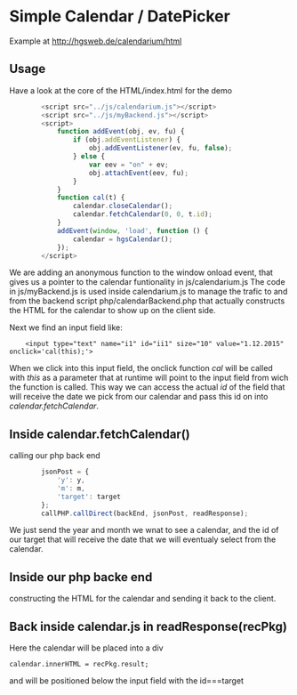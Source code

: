 <h1>Simple Calendar / DatePicker </h1>

Example at <a href="http://hgsweb.de/calendarium/html">http://hgsweb.de/calendarium/html</a>

<h2>Usage</h2>
    
Have a look at the core of the HTML/index.html for the demo

```javascript
        <script src="../js/calendarium.js"></script>
        <script src="../js/myBackend.js"></script>
        <script>
            function addEvent(obj, ev, fu) {
                if (obj.addEventListener) {
                    obj.addEventListener(ev, fu, false);
                } else {
                    var eev = "on" + ev;
                    obj.attachEvent(eev, fu);
                }
            }
            function cal(t) {
                calendar.closeCalendar();
                calendar.fetchCalendar(0, 0, t.id);
            }
            addEvent(window, 'load', function () {
                calendar = hgsCalendar();
            });
        </script>
```
We are adding an anonymous  function to the window onload event, that gives us a pointer to the
calendar funtionality in js/calendarium.js
The code in js/myBackend.js is used inside calendarium.js to manage the trafic to and 
from the backend script php/calendarBackend.php that actually constructs the HTML for 
the calendar to show up on the client side. 

Next we find an input field like:
    
        <input type="text" name="i1" id="ii1" size="10" value="1.12.2015" onclick='cal(this);'>
    
When we click into this input field, the onclick function <i>cal</i> will be called with
<i>this</i> as a parameter that at runtime will point to the input field from wich the
function is called. This way we can access the actual <i>id</i> of the field that will
receive the date we pick from our calendar and pass this id on into 
<i>calendar.fetchCalendar</i>.

<h2>Inside calendar.fetchCalendar()</h2>

 calling our php back end 

```javascript
        jsonPost = {
            'y': y,
            'm': m,
            'target': target
        };
        callPHP.callDirect(backEnd, jsonPost, readResponse);
```

We just send the year and month we wnat to see a calendar, and the id of our target
that will receive the date that we will eventualy select from the calendar.

<h2>Inside our php backe end </h2>

constructing the HTML for the calendar and 
sending it back to the client.

<h2>Back inside calendar.js in readResponse(recPkg)</h2>
    
Here the calendar will be placed into a div

    calendar.innerHTML = recPkg.result;

and will be positioned below the input field with the id===target